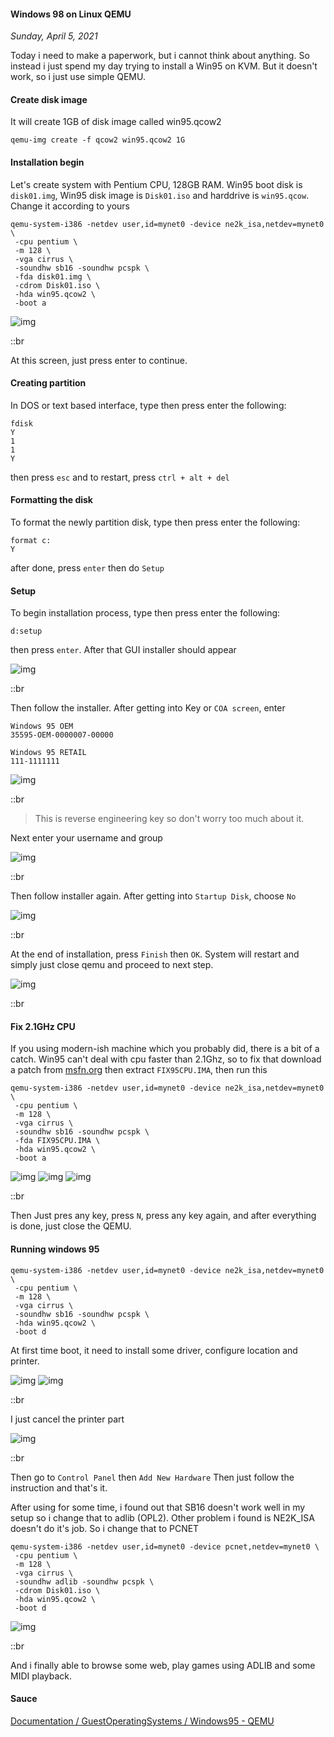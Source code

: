 #### Windows 98 on Linux QEMU
_Sunday, April 5, 2021_

Today i need to make a paperwork, but i cannot think about anything. So instead i just 
spend my day trying to install a Win95 on KVM. But it doesn't work, so i just use simple 
QEMU.

#### Create disk image
It will create 1GB of disk image called win95.qcow2
```
qemu-img create -f qcow2 win95.qcow2 1G
```

#### Installation begin
Let's create system with Pentium CPU, 128GB RAM. Win95 boot disk is `disk01.img`, 
Win95 disk image is `Disk01.iso` and harddrive is `win95.qcow`. Change it according to yours
```
qemu-system-i386 -netdev user,id=mynet0 -device ne2k_isa,netdev=mynet0 \
 -cpu pentium \
 -m 128 \
 -vga cirrus \
 -soundhw sb16 -soundhw pcspk \
 -fda disk01.img \
 -cdrom Disk01.iso \
 -hda win95.qcow2 \
 -boot a 
```

![img](./posts/2021-04-05-windows-95-on-linux-qemu/1.png)

::br

At this screen, just press enter to continue.

#### Creating partition
In DOS or text based interface, type then press enter the following:
```
fdisk
Y
1
1
Y
```
then press `esc` and to restart, press `ctrl + alt + del` 

#### Formatting the disk
To format the newly partition disk, type then press enter the following:
```
format c:
Y
```
after done, press `enter` then do `Setup`

#### Setup
To begin installation process, type then press enter the following:
```
d:setup
```
then press `enter`. After that GUI installer should appear

![img](./posts/2021-04-05-windows-95-on-linux-qemu/2.png)

::br

Then follow the installer. After getting into Key or `COA screen`, enter
```
Windows 95 OEM
35595-OEM-0000007-00000

Windows 95 RETAIL
111-1111111
```

![img](./posts/2021-04-05-windows-95-on-linux-qemu/3.png)

::br

> This is reverse engineering key so don't worry too much about it. 

Next enter your username and group

![img](./posts/2021-04-05-windows-95-on-linux-qemu/4.png)

::br

Then follow installer again. After getting into `Startup Disk`, choose `No`

![img](./posts/2021-04-05-windows-95-on-linux-qemu/5.png)

::br

At the end of installation, press `Finish` then `OK`. System will restart 
and simply just close qemu and proceed to next step.

![img](./posts/2021-04-05-windows-95-on-linux-qemu/6.png)

::br

#### Fix 2.1GHz CPU
If you using modern-ish machine which you probably did, there is a bit of a catch. Win95 can't 
deal with cpu faster than 2.1Ghz, so to fix that download a patch from
[msfn.org](https://msfn.org/board/topic/141402-windows-95-21ghz-cpu-limit-broken/)
then extract `FIX95CPU.IMA`, then run this
```
qemu-system-i386 -netdev user,id=mynet0 -device ne2k_isa,netdev=mynet0 \
 -cpu pentium \
 -m 128 \
 -vga cirrus \
 -soundhw sb16 -soundhw pcspk \
 -fda FIX95CPU.IMA \
 -hda win95.qcow2 \
 -boot a 
```

![img](./posts/2021-04-05-windows-95-on-linux-qemu/7.png)
![img](./posts/2021-04-05-windows-95-on-linux-qemu/8.png)
![img](./posts/2021-04-05-windows-95-on-linux-qemu/9.png)

::br

Then Just pres any key, press `N`, press any key again, and after everything is done, 
just close the QEMU.

#### Running windows 95
```
qemu-system-i386 -netdev user,id=mynet0 -device ne2k_isa,netdev=mynet0 \
 -cpu pentium \
 -m 128 \
 -vga cirrus \
 -soundhw sb16 -soundhw pcspk \
 -hda win95.qcow2 \
 -boot d
```
At first time boot, it need to install some driver, configure location and printer.

![img](./posts/2021-04-05-windows-95-on-linux-qemu/10.png)
![img](./posts/2021-04-05-windows-95-on-linux-qemu/11.png)

::br

I just cancel the printer part

![img](./posts/2021-04-05-windows-95-on-linux-qemu/12.png)

::br

Then go to `Control Panel` then `Add New Hardware` Then just follow the instruction and that's it.

After using for some time, i found out that SB16 doesn't work well in my setup so i change that 
to adlib (OPL2). Other problem i found is NE2K_ISA doesn't do it's job. So i change that to PCNET
```
qemu-system-i386 -netdev user,id=mynet0 -device pcnet,netdev=mynet0 \
 -cpu pentium \
 -m 128 \
 -vga cirrus \
 -soundhw adlib -soundhw pcspk \
 -cdrom Disk01.iso \
 -hda win95.qcow2 \
 -boot d
```

![img](./posts/2021-04-05-windows-95-on-linux-qemu/13.png)

::br

And i finally able to browse some web, play games using ADLIB and some MIDI playback.

#### Sauce
[Documentation / GuestOperatingSystems / Windows95 - QEMU](https://wiki.qemu.org/Documentation/GuestOperatingSystems/Windows95)